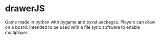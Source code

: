 # drawerJS
Game made in python with pygame and pyxel packages. Players can draw on a board. Intended to be used with a file sync software to enable multiplayer.
